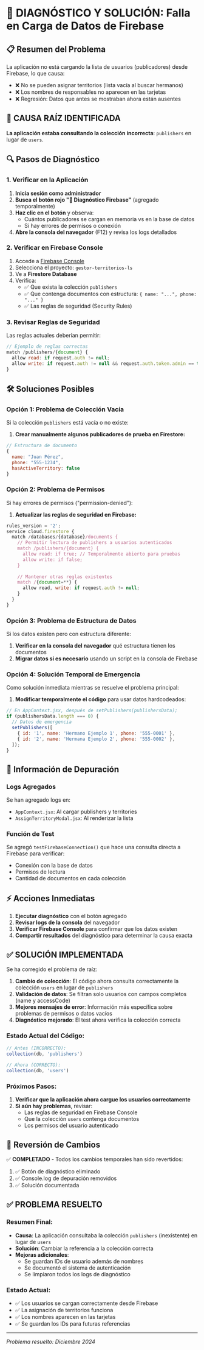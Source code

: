 # 🚨 DIAGNÓSTICO Y SOLUCIÓN: Falla en Carga de Datos de Firebase

## 📋 Resumen del Problema
La aplicación no está cargando la lista de usuarios (publicadores) desde Firebase, lo que causa:
- ❌ No se pueden asignar territorios (lista vacía al buscar hermanos)
- ❌ Los nombres de responsables no aparecen en las tarjetas
- ❌ Regresión: Datos que antes se mostraban ahora están ausentes

## 🎯 CAUSA RAÍZ IDENTIFICADA
**La aplicación estaba consultando la colección incorrecta**: `publishers` en lugar de `users`.

## 🔍 Pasos de Diagnóstico

### 1. Verificar en la Aplicación
1. **Inicia sesión como administrador**
2. **Busca el botón rojo "🔧 Diagnóstico Firebase"** (agregado temporalmente)
3. **Haz clic en el botón** y observa:
   - Cuántos publicadores se cargan en memoria vs en la base de datos
   - Si hay errores de permisos o conexión
4. **Abre la consola del navegador** (F12) y revisa los logs detallados

### 2. Verificar en Firebase Console
1. Accede a [Firebase Console](https://console.firebase.google.com)
2. Selecciona el proyecto: `gestor-territorios-ls`
3. Ve a **Firestore Database**
4. Verifica:
   - ✅ Que exista la colección `publishers`
   - ✅ Que contenga documentos con estructura: `{ name: "...", phone: "..." }`
   - ✅ Las reglas de seguridad (Security Rules)

### 3. Revisar Reglas de Seguridad
Las reglas actuales deberían permitir:
```javascript
// Ejemplo de reglas correctas
match /publishers/{document} {
  allow read: if request.auth != null;
  allow write: if request.auth != null && request.auth.token.admin == true;
}
```

## 🛠️ Soluciones Posibles

### Opción 1: Problema de Colección Vacía
Si la colección `publishers` está vacía o no existe:

1. **Crear manualmente algunos publicadores de prueba en Firestore:**
```javascript
// Estructura de documento
{
  name: "Juan Pérez",
  phone: "555-1234",
  hasActiveTerritory: false
}
```

### Opción 2: Problema de Permisos
Si hay errores de permisos ("permission-denied"):

1. **Actualizar las reglas de seguridad en Firebase:**
```javascript
rules_version = '2';
service cloud.firestore {
  match /databases/{database}/documents {
    // Permitir lectura de publishers a usuarios autenticados
    match /publishers/{document} {
      allow read: if true; // Temporalmente abierto para pruebas
      allow write: if false;
    }
    
    // Mantener otras reglas existentes
    match /{document=**} {
      allow read, write: if request.auth != null;
    }
  }
}
```

### Opción 3: Problema de Estructura de Datos
Si los datos existen pero con estructura diferente:

1. **Verificar en la consola del navegador** qué estructura tienen los documentos
2. **Migrar datos si es necesario** usando un script en la consola de Firebase

### Opción 4: Solución Temporal de Emergencia
Como solución inmediata mientras se resuelve el problema principal:

1. **Modificar temporalmente el código** para usar datos hardcodeados:
```javascript
// En AppContext.jsx, después de setPublishers(publishersData);
if (publishersData.length === 0) {
  // Datos de emergencia
  setPublishers([
    { id: '1', name: 'Hermano Ejemplo 1', phone: '555-0001' },
    { id: '2', name: 'Hermana Ejemplo 2', phone: '555-0002' },
  ]);
}
```

## 📱 Información de Depuración

### Logs Agregados
Se han agregado logs en:
- `AppContext.jsx`: Al cargar publishers y territories
- `AssignTerritoryModal.jsx`: Al renderizar la lista

### Función de Test
Se agregó `testFirebaseConnection()` que hace una consulta directa a Firebase para verificar:
- Conexión con la base de datos
- Permisos de lectura
- Cantidad de documentos en cada colección

## ⚡ Acciones Inmediatas

1. **Ejecutar diagnóstico** con el botón agregado
2. **Revisar logs de la consola** del navegador
3. **Verificar Firebase Console** para confirmar que los datos existen
4. **Compartir resultados** del diagnóstico para determinar la causa exacta

## ✅ SOLUCIÓN IMPLEMENTADA

Se ha corregido el problema de raíz:

1. **Cambio de colección**: El código ahora consulta correctamente la colección `users` en lugar de `publishers`
2. **Validación de datos**: Se filtran solo usuarios con campos completos (name y accessCode)
3. **Mejores mensajes de error**: Información más específica sobre problemas de permisos o datos vacíos
4. **Diagnóstico mejorado**: El test ahora verifica la colección correcta

### Estado Actual del Código:
```javascript
// Antes (INCORRECTO):
collection(db, 'publishers')

// Ahora (CORRECTO):
collection(db, 'users')
```

### Próximos Pasos:
1. **Verificar que la aplicación ahora cargue los usuarios correctamente**
2. **Si aún hay problemas**, revisar:
   - Las reglas de seguridad en Firebase Console
   - Que la colección `users` contenga documentos
   - Los permisos del usuario autenticado

## 🔄 Reversión de Cambios
✅ **COMPLETADO** - Todos los cambios temporales han sido revertidos:
1. ✅ Botón de diagnóstico eliminado
2. ✅ Console.log de depuración removidos
3. ✅ Solución documentada

## ✅ PROBLEMA RESUELTO

### Resumen Final:
- **Causa**: La aplicación consultaba la colección `publishers` (inexistente) en lugar de `users`
- **Solución**: Cambiar la referencia a la colección correcta
- **Mejoras adicionales**: 
  - Se guardan IDs de usuario además de nombres
  - Se documentó el sistema de autenticación
  - Se limpiaron todos los logs de diagnóstico

### Estado Actual:
- ✅ Los usuarios se cargan correctamente desde Firebase
- ✅ La asignación de territorios funciona
- ✅ Los nombres aparecen en las tarjetas
- ✅ Se guardan los IDs para futuras referencias

---
*Problema resuelto: Diciembre 2024* 